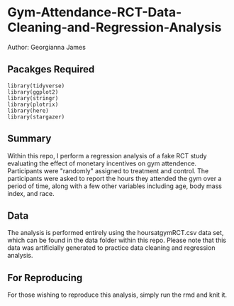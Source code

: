 # Gym-Attendance-RCT-Data-Cleaning-and-Regression-Analysis

Author: Georgianna James


## Pacakges Required 
```
library(tidyverse)
library(ggplot2)
library(stringr)
library(plotrix)
library(here)
library(stargazer)
``` 

## Summary

Within this repo, I perform a regression analysis of a fake RCT study evaluating the effect of monetary incentives on gym attendence. Participants were "randomly" assigned to treatment and control. The participants were asked to report the hours they attended the gym over a period of time, along with a few other variables including age, body mass index, and race.  

## Data

The analysis is performed entirely using the hoursatgymRCT.csv data set, which can be found in the data folder within this repo. Please note that this data was artificially generated to practice data cleaning and regression analysis. 


## For Reproducing

For those wishing to reproduce this analysis, simply run the rmd and knit it. 


